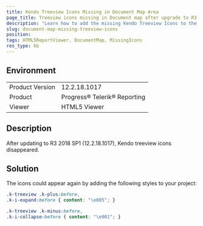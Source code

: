 ```yaml
---
title: Kendo Treeview Icons Missing in Document Map Area
page_title: Treeview icons missing in Document map after upgrade to R3 2018 SP1
description: "Learn how to add the missing Kendo Treeview Icons to the Document Map Area of the Html5 Report Viewer in version R3 2018 SP1(12.2.18.1017)."
slug: document-map-missing-treeview-icons
position: 
tags: HTML5ReportViewer, DocumentMap, MissingIcons
res_type: kb
---
```


## Environment

<table>
	<tr>
		<td>Product Version</td>
		<td>12.2.18.1017</td>
	</tr>
	<tr>
		<td>Product</td>
		<td>Progress® Telerik® Reporting</td>
	</tr>
	<tr>
		<td>Viewer</td>
		<td>HTML5 Viewer</td>
	</tr>
</table>

## Description

After updating to R3 2018 SP1 (12.2.18.1017), Kendo treeview icons disappeared.

## Solution

The icons could appear again by adding the following styles to your project:

````CSS
.k-treeview .k-plus:before,
.k-i-expand:before { content: "\e005"; }

.k-treeview .k-minus:before,
.k-i-collapse:before { content: "\e001"; }
````

